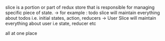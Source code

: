 slice is a portion or part of redux store that is responsible for managing specific piece of state.
-> for example : todo slice will maintain everything about todos i.e. initial states, action, reducers 
-> User Slice will maintain everything about user i.e state, reducer etc

all at one place